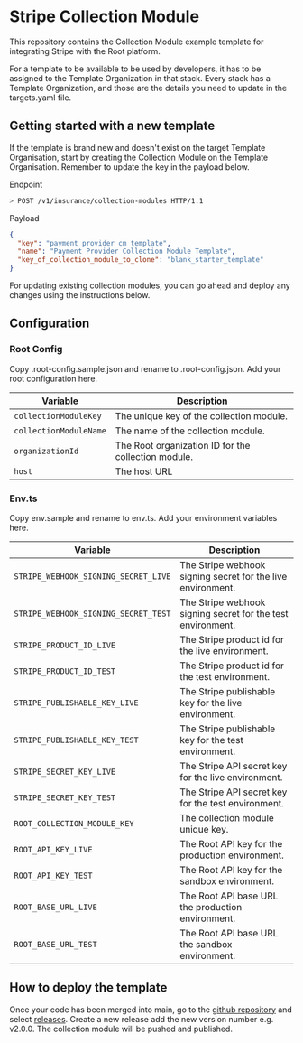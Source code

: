 # Stripe Collection Module
This repository contains the Collection Module example template for integrating
Stripe with the Root platform.

For a template to be available to be used by developers, it has to be assigned
to the Template Organization in that stack. Every stack has a Template
Organization, and those are the details you need to update in the targets.yaml
file.

## Getting started with a new template

If the template is brand new and doesn't exist on the target Template
Organisation, start by creating the Collection Module on the Template
Organisation. Remember to update the key in the payload below.

Endpoint

```bash
> POST /v1/insurance/collection-modules HTTP/1.1
```

Payload

```json
{
  "key": "payment_provider_cm_template",
  "name": "Payment Provider Collection Module Template",
  "key_of_collection_module_to_clone": "blank_starter_template"
}
```

For updating existing collection modules, you can go ahead and deploy any
changes using the instructions below.

## Configuration

### Root Config
Copy .root-config.sample.json and rename to .root-config.json. Add your root configuration here.

| Variable                 | Description                                                                                  |
| ------------------------ | -------------------------------------------------------------------------------------------- |
| `collectionModuleKey`    | The unique key of the collection module.                                                     |
| `collectionModuleName`   | The name of the collection module.                                                           |
| `organizationId`         | The Root organization ID for the collection module.                                          |
| `host`                   | The host URL                                                                                 |


### Env.ts

Copy env.sample and rename to env.ts. Add your environment variables here.

| Variable                              | Description                                                                                  |
| ------------------------------------- | -------------------------------------------------------------------------------------------- |
| `STRIPE_WEBHOOK_SIGNING_SECRET_LIVE`  | The Stripe webhook signing secret for the live environment.                                  |
| `STRIPE_WEBHOOK_SIGNING_SECRET_TEST`  | The Stripe webhook signing secret for the test environment.                                  |
| `STRIPE_PRODUCT_ID_LIVE`              | The Stripe product id for the live environment.                                              |
| `STRIPE_PRODUCT_ID_TEST`              | The Stripe product id for the test environment.                                              |
| `STRIPE_PUBLISHABLE_KEY_LIVE`         | The Stripe publishable key for the live environment.                                         |
| `STRIPE_PUBLISHABLE_KEY_TEST`         | The Stripe publishable key for the test environment.                                         |
| `STRIPE_SECRET_KEY_LIVE`              | The Stripe API secret key for the live environment.                                          |
| `STRIPE_SECRET_KEY_TEST`              | The Stripe API secret key for the test environment.                                          |
| `ROOT_COLLECTION_MODULE_KEY`          | The collection module unique key.                                                            |
| `ROOT_API_KEY_LIVE`                   | The Root API key for the production environment.                                             |
| `ROOT_API_KEY_TEST`                   | The Root API key for the sandbox environment.                                                |
| `ROOT_BASE_URL_LIVE`                  | The Root API base URL the production environment.                                            |
| `ROOT_BASE_URL_TEST`                  | The Root API base URL the sandbox environment.                                               |


## How to deploy the template

Once your code has been merged into main, go to the [github repository](https://github.com/RootBank/collection-module-template_stripe)
and select [releases](TODO). Create a new release add the new version number e.g. v2.0.0.
The collection module will be pushed and published. 